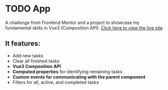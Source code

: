 # TODO App

A challenge from Frontend Mentor and a project to showcase my fundamental skills in Vue3 (Composition API). [Click here to view the live site](https://cell-todo-app.netlify.app/)

## It features:

- Add new tasks
- Clear all finished tasks
- **Vue3 Composition API**
- **Computed properties** for identifying remaining tasks
- **Custom events for communicating with the parent component**
- Filters for all, active, and completed tasks
